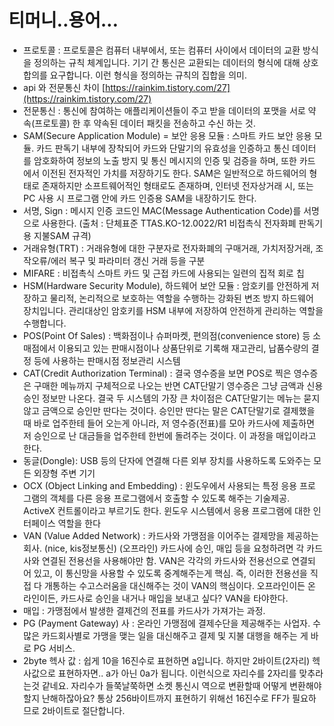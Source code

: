 # 티머니..용어...

- 프로토콜 : 프로토콜은 컴퓨터 내부에서, 또는 컴퓨터 사이에서 데이터의 교환 방식을 정의하는 규칙 체계입니다. 기기 간 통신은 교환되는 데이터의 형식에 대해 상호 합의를 요구합니다. 이런 형식을 정의하는 규칙의 집합을 의미.
- api 와 전문통신 차이 [https://rainkim.tistory.com/27](https://rainkim.tistory.com/27)
- 전문통신 : 통신에 참여하는 애플리케이션들이 주고 받을 데이터의 포맷을 서로 약속(프로토콜) 한 후 약속된 데이터 패킷을 전송하고 수신 하는 것.
- SAM(Secure Application Module) = 보안 응용 모듈 : 스마트 카드 보안 응용 모듈. 카드 판독기 내부에 장착되어 카드와 단말기의 유효성을 인증하고 통신 데이터를 암호화하여 정보의 노출 방지 및 통신 메시지의 인증 및 검증을 하며, 또한 카드에서 이전된 전자적인 가치를 저장하기도 한다. SAM은 일반적으로 하드웨어의 형태로 존재하지만 소프트웨어적인 형태로도 존재하며, 인터넷 전자상거래 시, 또는 PC 사용 시 프로그램 안에 카드 인증용 SAM을 내장하기도 한다.
- 서명, Sign : 메시지 인증 코드인 MAC(Message Authentication Code)를 서명으로 사용한다. (출처 : 단체표준 TTAS.KO-12.0022/R1 비접촉식 전자화폐 판독기용 지불SAM 규격)
- 거래유형(TRT) : 거래유형에 대한 구분자로 전자화폐의 구매거래, 가치저장거래, 조작오류/에러 복구 및 파라미터 갱신 거래 등을 구분
- MIFARE : 비접촉식 스마트 카드 및 근접 카드에 사용되는 일련의 집적 회로 칩
- HSM(Hardware Security Module), 하드웨어 보안 모듈 : 암호키를 안전하게 저장하고 물리적, 논리적으로 보호하는 역할을 수행하는 강화된 변조 방지 하드웨어 장치입니다. 관리대상인 암호키를 HSM 내부에 저장하여 안전하게 관리하는 역할을 수행합니다.
- POS(Point Of Sales) : 백화점이나 슈퍼마켓, 편의점(convenience store) 등 소매점에서 이용되고 있는 판매시점이나 상품단위로 기록해 재고관리, 납품수량의 결정 등에 사용하는 판매시점 정보관리 시스템
- CAT(Credit Authorization Terminal) : 결국 영수증을 보면 POS로 찍은 영수증은 구매한 메뉴까지 구체적으로 나오는 반면 CAT단말기 영수증은 그냥 금액과 신용승인 정보만 나온다. 결국 두 시스템의 가장 큰 차이점은 CAT단말기는 메뉴는 묻지않고 금액으로 승인만 딴다는 것이다. 승인만 딴다는 말은 CAT단말기로 결제했을 때 바로 업주한테 들어 오는게 아니라, 저 영수증(전표)를 모아 카드사에 제출하면 저 승인으로 난 대금들을 업주한테 한번에 돌려주는 것이다. 이 과정을 매입이라고 한다.
- 동글(Dongle): USB 등의 단자에 연결해 다른 외부 장치를 사용하도록 도와주는 모든 외장형 주변 기기
- OCX (Object Linking and Embedding) : 윈도우에서 사용되는 특정 응용 프로그램의 객체를 다른 응용 프로그램에서 호출할 수 있도록 해주는 기술제공. ActiveX 컨트롤이라고 부르기도 한다. 윈도우 시스템에서 응용 프로그램에 대한 인터페이스 역할을 한다
- VAN (Value Added Network) : 카드사와 가맹점을 이어주는 결제망을 제공하는 회사. (nice, kis정보통신) (오프라인) 카드사에 승인, 매입 등을 요청하려면 각 카드사와 연결된 전용선을 사용해야만 함. VAN은 각각의 카드사와 전용선으로 연결되어 있고, 이 통신망을 사용할 수 있도록 중계해주는게 핵심. 즉, 이러한 전용선을 직접 다 개통하는 수고스러움을 대신해주는 것이 VAN의 핵심이다. 오프라인이든 온라인이든, 카드사로 승인을 내거나 매입을 보내고 싶다? VAN을 타야한다.
- 매입 : 가맹점에서 발생한 결제건의 전표를 카드사가 가져가는 과정.
- PG (Payment Gateway) 사 : 온라인 가맹점에 결제수단을 제공해주는 사업자. 수많은 카드회사별로 가맹을 맺는 일을 대신해주고 결제 및 지불 대행을 해주는 게 바로 PG 서비스.
- 2byte 헥사 값 : 쉽게 10을 16진수로 표현하면 a입니다. 하지만 2바이트(2자리) 헥사값으로 표현하자면.. a가 아닌 0a가 됩니다. 이런식으로 자리수를 2자리를 맞추라는것 같네요. 자리수가 들쭉날쭉하면 소켓 통신시 역으로 변환할때 어떻게 변환해야할지 난해하잖아요? 통상 256바이트까지 표현하기 위해선 16진수로 FF가 필요하므로 2바이트로 절단합니다.
